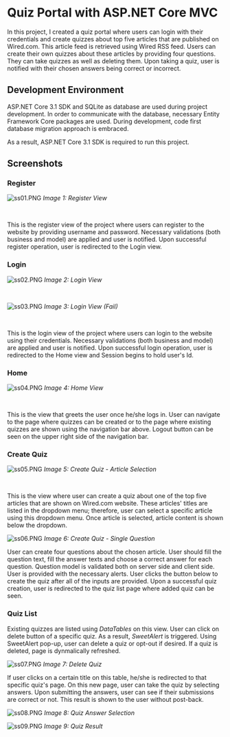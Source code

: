 ﻿# Quiz Portal with ASP.NET Core MVC
In this project, I created a quiz portal where users can login with their credentials
and create quizzes about top five articles that are published on Wired.com. This article feed
is retrieved using Wired RSS feed. Users can create their own quizzes about these articles by
providing four questions. They can take quizzes as well as deleting them. Upon taking a quiz,
user is notified with their chosen answers being correct or incorrect.

## Development Environment

ASP.NET Core 3.1 SDK and SQLite as database are used during project development.
In order to communicate with the database, necessary Entity Framework Core packages are used.
During development, code first database migration approach is embraced.

As a result, ASP.NET Core 3.1 SDK is required to run this project.

## Screenshots

### Register

![ss01.PNG](Docs/Screenshots/ss-register.PNG)
<i>Image 1: Register View</i>

<br/>

This is the register view of the project where users can register to the website
by providing username and password. Necessary validations (both business and model) are applied and user is notified.
Upon successful register operation, user is redirected to the Login view.

### Login

![ss02.PNG](Docs/Screenshots/ss-login.PNG)
<i>Image 2: Login View</i>

<br/>

![ss03.PNG](Docs/Screenshots/ss-login-fail.PNG)
<i>Image 3: Login View (Fail)</i>

<br/>

This is the login view of the project where users can login to the website using their credentials.
Necessary validations (both business and model) are applied and user is notified.
Upon successful login operation, user is redirected to the Home view and
Session begins to hold user's Id.


### Home

![ss04.PNG](Docs/Screenshots/ss-home.PNG)
<i>Image 4: Home View</i>

<br/>

This is the view that greets the user once he/she logs in. User can navigate to the page where quizzes can be
created or to the page where existing quizzes are shown using the navigation bar above.
Logout button can be seen on the upper right side of the navigation bar.

### Create Quiz

![ss05.PNG](Docs/Screenshots/ss-create1.PNG)
<i>Image 5: Create Quiz - Article Selection</i>

<br/>

This is the view where user can create a quiz about one of the top five articles that are shown on Wired.com website.
These articles' titles are listed in the dropdown menu; therefore, user can select a specific article using this dropdown menu.
Once article is selected, article content is shown below the dropdown.

![ss06.PNG](Docs/Screenshots/ss-create2.PNG)
<i>Image 6: Create Quiz - Single Question</i>

User can create four questions about the chosen article. User should fill the question text,
fill the answer texts and choose a correct answer for each question. Question model is validated both on server side
and client side. User is provided with the necessary alerts. User clicks the button below to create the quiz after all of the inputs are provided.
Upon a successful quiz creation, user is redirected to the quiz list page where added quiz can be seen.

### Quiz List

Existing quizzes are listed using _DataTables_ on this view. User can click on delete button of a specific quiz. As a result, _SweetAlert_ is triggered.
Using SweetAlert pop-up, user can delete a quiz or opt-out if desired. If a quiz is deleted, page is dynmalically refreshed.

![ss07.PNG](Docs/Screenshots/ss-delete.PNG)
<i>Image 7: Delete Quiz</i>

If user clicks on a certain title on this table, he/she is redirected to that specific quiz's page. On this new page, user
can take the quiz by selecting answers. Upon submitting the answers, user can see if their submissions are correct or not.
This result is shown to the user without post-back.

![ss08.PNG](Docs/Screenshots/ss-quiz1.PNG)
<i>Image 8: Quiz Answer Selection</i>

![ss09.PNG](Docs/Screenshots/ss-quiz2.PNG)
<i>Image 9: Quiz Result</i>